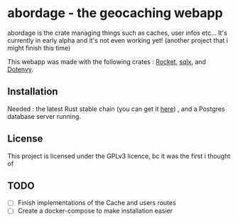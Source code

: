 # abordage - the geocaching webapp

abordage is the crate managing things such as caches, user infos etc... It's currently in early alpha and it's not even working yet! (another project that i might finish this time)

This webapp was made with the following crates : [Rocket](https://rocket.rs), [sqlx](https://github.com/launchbadge/sqlx), and [Dotenvy](https://github.com/nystudio107/dotenvy).

## Installation

Needed : the latest Rust stable chain (you can get it [here](https://www.rust-lang.org/tools/install)) , and a Postgres database server running.

## License

This project is licensed under the GPLv3 licence, bc it was the first i thought of

## TODO

- [ ] Finish implementations of the Cache and users routes
- [ ] Create a docker-compose to make installation easier
